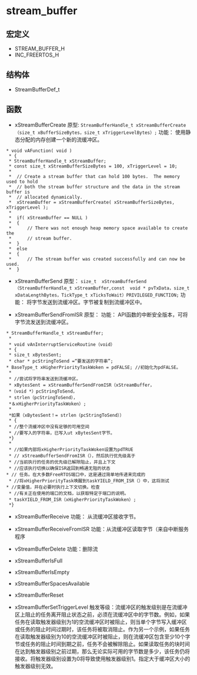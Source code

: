 # stream_buffer
## 宏定义
+ STREAM_BUFFER_H
+ INC_FREERTOS_H

## 结构体
+ StreamBufferDef_t

## 函数
+ xStreamBufferCreate
  原型:
  `StreamBufferHandle_t xStreamBufferCreate（size_t xBufferSizeBytes，size_t xTriggerLevelBytes）;`
  功能：
  使用静态分配的内存创建一个新的流缓冲区。
```
* void vAFunction( void )
 * {
 * StreamBufferHandle_t xStreamBuffer;
 * const size_t xStreamBufferSizeBytes = 100, xTriggerLevel = 10;
 *
 *  // Create a stream buffer that can hold 100 bytes.  The memory used to hold
 *  // both the stream buffer structure and the data in the stream buffer is
 *  // allocated dynamically.
 *  xStreamBuffer = xStreamBufferCreate( xStreamBufferSizeBytes, xTriggerLevel );
 *
 *  if( xStreamBuffer == NULL )
 *  {
 *      // There was not enough heap memory space available to create the
 *      // stream buffer.
 *  }
 *  else
 *  {
 *      // The stream buffer was created successfully and can now be used.
 *  }
```

+ xStreamBufferSend
  原型：
  `size_t  xStreamBufferSend（StreamBufferHandle_t xStreamBuffer,const  void * pvTxData，size_t xDataLengthBytes，TickType_t xTicksToWait）PRIVILEGED_FUNCTION;`
  功能：
  将字节发送到流缓冲区。字节被复制到流缓冲区中。

+ xStreamBufferSendFromISR
  原型：
  功能：
    API函数的中断安全版本，可将字节流发送到流缓冲区。
```
* StreamBufferHandle_t xStreamBuffer;
 *
 * void vAnInterruptServiceRoutine（void）
 * {
 * size_t xBytesSent;
 * char * pcStringToSend =“要发送的字符串”;
* BaseType_t xHigherPriorityTaskWoken = pdFALSE; //初始化为pdFALSE。
 *
 * //尝试将字符串发送到流缓冲区。
 * xBytesSent = xStreamBufferSendFromISR（xStreamBuffer，
 *（void *）pcStringToSend，
 * strlen（pcStringToSend），
 *＆xHigherPriorityTaskWoken）;
 *
 *如果（xBytesSent！= strlen（pcStringToSend））
 * {
 * //整个流缓冲区中没有足够的可用空间
 * //要写入的字符串，已写入ut xBytesSent字节。
 *}
 *
 * //如果内部将xHigherPriorityTaskWoken设置为pdTRUE
 * // xStreamBufferSendFromISR（），然后执行优先级高于
 * //当前执行的任务的优先级已解除阻止，并且上下文
 * //应该执行切换以确保ISR返回到畅通无阻的状态
* // 任务。在大多数FreeRTOS端口中，这是通过简单地传递来完成的
 * //将xHigherPriorityTask唤醒到taskYIELD_FROM_ISR（）中，这将测试
* //变量值，并在必要时执行上下文切换。检查
 * //有关正在使用的端口的文档，以获取特定于端口的说明。
 * taskYIELD_FROM_ISR（xHigherPriorityTaskWoken）;
 *}
```
+ xStreamBufferReceive
  功能：
  从流缓冲区接收字节。

+ xStreamBufferReceiveFromISR
  功能：从流缓冲区读取字节（来自中断服务程序

+ vStreamBufferDelete
  功能：删除流

+ xStreamBufferIsFull
+ xStreamBufferIsEmpty
+ xStreamBufferSpacesAvailable

+ xStreamBufferReset
  
+ xStreamBufferSetTriggerLevel
  触发等级：流缓冲区的触发级别是在流缓冲区上阻止的任务离开阻止状态之前，必须在流缓冲区中的字节数。例如，如果任务在读取触发器级别为1的空流缓冲区时被阻止，则当单个字节写入缓冲区或任务的阻止时间过期时，该任务将被取消阻止。作为另一个示例，如果任务在读取触发器级别为10的空流缓冲区时被阻止，则在流缓冲区包含至少10个字节或任务的阻止时间到期之前，任务不会被解除阻止。如果读取任务的块时间在达到触发器级别之前过期，那么无论实际可用的字节数是多少，该任务仍将接收。将触发器级别设置为0将导致使用触发器级别1。指定大于缓冲区大小的触发器级别无效。